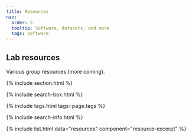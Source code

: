 ```yaml
---
title: Resources
nav:
  order: 5
  tooltip: Software, datasets, and more
  tags: software
---
```


## Lab resources

Various group resources (more coming).

{% include section.html %}

{% include search-box.html %}

{% include tags.html tags=page.tags %}

{% include search-info.html %}

{% include list.html data="resources" component="resource-excerpt" %}
